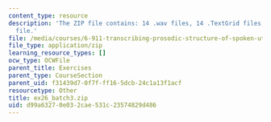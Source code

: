 ```yaml
---
content_type: resource
description: 'The ZIP file contains: 14 .wav files, 14 .TextGrid files, and 1 .xls
  file.'
file: /media/courses/6-911-transcribing-prosodic-structure-of-spoken-utterances-with-tobi-january-iap-2006/d99a63270e032cae531c23574829d486_ex26_batch3.zip
file_type: application/zip
learning_resource_types: []
ocw_type: OCWFile
parent_title: Exercises
parent_type: CourseSection
parent_uid: f31439d7-0f7f-ff16-5dcb-24c1a13f1acf
resourcetype: Other
title: ex26_batch3.zip
uid: d99a6327-0e03-2cae-531c-23574829d486
---
```

